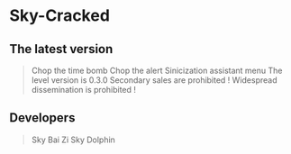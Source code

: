 # Sky-Cracked
## The latest version
> Chop the time bomb
> Chop the alert
> Sinicization assistant menu
> The level version is 0.3.0
> Secondary sales are prohibited ! 
> Widespread dissemination is prohibited !
## Developers
> Sky Bai Zi
> Sky Dolphin
